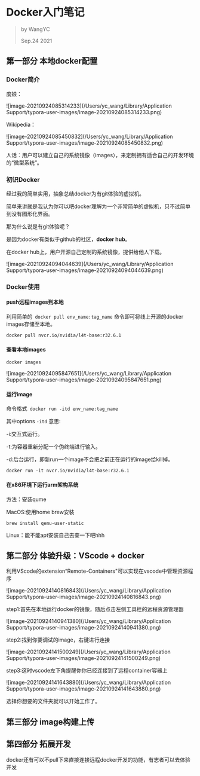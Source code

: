 # Docker入门笔记

> by WangYC
>
> Sep.24 2021

## 第一部分 本地docker配置

### Docker简介

度娘：

![image-20210924085314233](/Users/yc_wang/Library/Application Support/typora-user-images/image-20210924085314233.png)

Wikipedia：

![image-20210924085450832](/Users/yc_wang/Library/Application Support/typora-user-images/image-20210924085450832.png)

人话：用户可以建立自己的系统镜像（images），来定制拥有适合自己的开发环境的“微型系统”。

### 初识Docker

经过我的简单实用，抽象总结docker为有git体验的虚拟机。

简单来讲就是我认为你可以吧docker理解为一个非常简单的虚拟机，只不过简单到没有图形化界面。

那为什么说是有git体验呢？

是因为docker有类似于github的社区，**docker hub**。

在docker hub上，用户开源自己定制的系统镜像，提供给他人下载。

![image-20210924094044639](/Users/yc_wang/Library/Application Support/typora-user-images/image-20210924094044639.png)

### Docker使用

#### push远程images到本地

利用简单的` docker pull env_name:tag_name` 命令即可将线上开源的docker images存储至本地。

```
docker pull nvcr.io/nvidia/l4t-base:r32.6.1
```

#### 查看本地images

```
docker images
```

![image-20210924095847651](/Users/yc_wang/Library/Application Support/typora-user-images/image-20210924095847651.png)

#### 运行image

命令格式` docker run -itd env_name:tag_name`

其中options `-itd` 意思:

-i:交互式运行。

-t:为容器重新分配一个伪终端进行输入。

-d:后台运行，即新run一个image不会把之前正在运行的image给kill掉。

```
docker run -it nvcr.io/nvidia/l4t-base:r32.6.1
```

#### 在x86环境下运行arm架构系统

方法：安装qume

MacOS:使用home brew安装

```
brew install qemu-user-static
```

Linux：能不能apt安装自己去查一下吧hhh

## 第二部分 体验升级：VScode + docker

利用VScode的extension“Remote-Containers"可以实现在vscode中管理资源程序

![image-20210924140816843](/Users/yc_wang/Library/Application Support/typora-user-images/image-20210924140816843.png)

step1:首先在本地运行docker的镜像，随后点击左侧工具栏的远程资源管理器

![image-20210924140941380](/Users/yc_wang/Library/Application Support/typora-user-images/image-20210924140941380.png)

step2:找到你要调试的image，右键进行连接

![image-20210924141500249](/Users/yc_wang/Library/Application Support/typora-user-images/image-20210924141500249.png)

step3:这时vscode左下角提醒你你已经连接到了远程container容器上

![image-20210924141643880](/Users/yc_wang/Library/Application Support/typora-user-images/image-20210924141643880.png)

选择你想要的文件夹就可以开始工作了。

## 第三部分 image构建上传



## 第四部分 拓展开发

docker还有可以不pull下来直接连接远程docker开发的功能，有志者可以去体验开发

